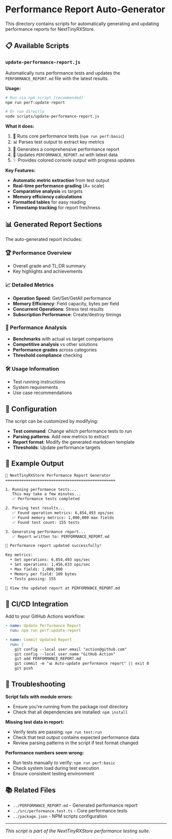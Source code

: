 # Performance Report Auto-Generator

This directory contains scripts for automatically generating and updating performance reports for NextTinyRXStore.

## 📋 Available Scripts

### `update-performance-report.js`

Automatically runs performance tests and updates the `PERFORMANCE_REPORT.md` file with the latest results.

**Usage:**

```bash
# Run via npm script (recommended)
npm run perf:update-report

# Or run directly
node scripts/update-performance-report.js
```

**What it does:**

1. 🧪 Runs core performance tests (`npm run perf:basic`)
2. 📊 Parses test output to extract key metrics
3. 📄 Generates a comprehensive performance report
4. 💾 Updates `PERFORMANCE_REPORT.md` with latest data
5. ✨ Provides colored console output with progress updates

**Key Features:**

- **Automatic metric extraction** from test output
- **Real-time performance grading** (A+ scale)
- **Comparative analysis** vs targets
- **Memory efficiency calculations**
- **Formatted tables** for easy reading
- **Timestamp tracking** for report freshness

## 📊 Generated Report Sections

The auto-generated report includes:

### 🏆 Performance Overview

- Overall grade and TL;DR summary
- Key highlights and achievements

### 📈 Detailed Metrics

- **Operation Speed**: Get/Set/GetAll performance
- **Memory Efficiency**: Field capacity, bytes per field
- **Concurrent Operations**: Stress test results
- **Subscription Performance**: Create/destroy timings

### 🎯 Performance Analysis

- **Benchmarks** with actual vs target comparisons
- **Competitive analysis** vs other solutions
- **Performance grades** across categories
- **Threshold compliance** checking

### 🛠️ Usage Information

- Test running instructions
- System requirements
- Use case recommendations

## 🔧 Configuration

The script can be customized by modifying:

- **Test command**: Change which performance tests to run
- **Parsing patterns**: Add new metrics to extract
- **Report format**: Modify the generated markdown template
- **Thresholds**: Update performance targets

## 📝 Example Output

```bash
🚀 NextTinyRXStore Performance Report Generator
================================================

1. Running performance tests...
   This may take a few minutes...
   ✅ Performance tests completed

2. Parsing test results...
   ✅ Found operation metrics: 6,854,493 ops/sec
   ✅ Found memory metrics: 1,000,000 max fields
   ✅ Found test count: 155 tests

3. Generating performance report...
   ✅ Report written to: PERFORMANCE_REPORT.md

🎉 Performance report updated successfully!

Key metrics:
  • Get operations: 6,854,493 ops/sec
  • Set operations: 1,456,633 ops/sec
  • Max fields: 1,000,000
  • Memory per field: 109 bytes
  • Tests passing: 155

📄 View the updated report at PERFORMANCE_REPORT.md
```

## 🔄 CI/CD Integration

Add to your GitHub Actions workflow:

```yaml
- name: Update Performance Report
  run: npm run perf:update-report

- name: Commit Updated Report
  run: |
    git config --local user.email "action@github.com"
    git config --local user.name "GitHub Action"
    git add PERFORMANCE_REPORT.md
    git commit -m "📊 Auto-update performance report" || exit 0
    git push
```

## 🚨 Troubleshooting

**Script fails with module errors:**

- Ensure you're running from the package root directory
- Check that all dependencies are installed: `npm install`

**Missing test data in report:**

- Verify tests are passing: `npm run test:run`
- Check that test output contains expected performance data
- Review parsing patterns in the script if test format changed

**Performance numbers seem wrong:**

- Run tests manually to verify: `npm run perf:basic`
- Check system load during test execution
- Ensure consistent testing environment

## 📚 Related Files

- `../PERFORMANCE_REPORT.md` - Generated performance report
- `../src/performance.test.ts` - Core performance tests
- `../package.json` - NPM scripts configuration

---

_This script is part of the NextTinyRXStore performance testing suite._
